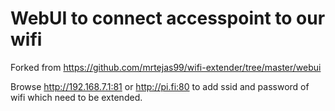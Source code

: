 # WebUI to connect accesspoint to our wifi

Forked from https://github.com/mrtejas99/wifi-extender/tree/master/webui

Browse http://192.168.7.1:81 or http://pi.fi:80 to add ssid and password of wifi which need to be extended.
